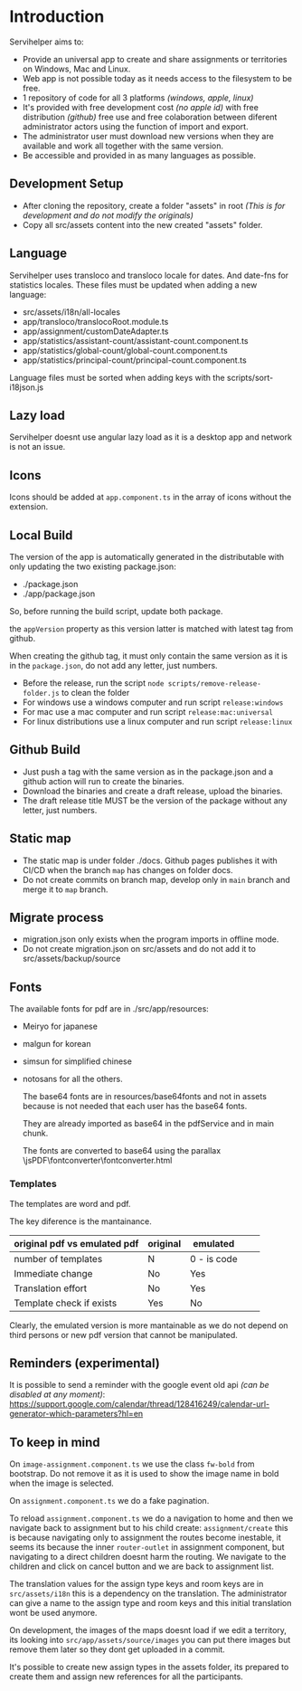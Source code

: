 # Introduction

Servihelper aims to:

- Provide an universal app to create and share assignments or territories on Windows, Mac and Linux.
- Web app is not possible today as it needs access to the filesystem to be free.
- 1 repository of code for all 3 platforms _(windows, apple, linux)_
- It's provided with free development cost _(no apple id)_ with free distribution _(github)_ free use and free colaboration between diferent administrator actors using the function of import and export.
- The administrator user must download new versions when they are available and work all together with the same version.
- Be accessible and provided in as many languages as possible.

## Development Setup

- After cloning the repository, create a folder "assets" in root _(This is for development and do not modify the originals)_
- Copy all src/assets content into the new created "assets" folder.

## Language

Servihelper uses transloco and transloco locale for dates. And date-fns for statistics locales.
These files must be updated when adding a new language:

- src/assets/i18n/all-locales
- app/transloco/translocoRoot.module.ts
- app/assignment/customDateAdapter.ts
- app/statistics/assistant-count/assistant-count.component.ts
- app/statistics/global-count/global-count.component.ts
- app/statistics/principal-count/principal-count.component.ts

Language files must be sorted when adding keys with the scripts/sort-i18json.js

## Lazy load

Servihelper doesnt use angular lazy load as it is a desktop app and network is not an issue.

## Icons

Icons should be added at `app.component.ts` in the array of icons without the extension.

## Local Build

The version of the app is automatically generated in the distributable with only updating the two existing package.json:

- ./package.json
- ./app/package.json

So, before running the build script, update both package.

the `appVersion` property as this version latter is matched with latest tag from github.

When creating the github tag, it must only contain the same version as it is in the `package.json`, do not add any letter, just numbers.

- Before the release, run the script `node scripts/remove-release-folder.js` to clean the folder
- For windows use a windows computer and run script `release:windows`
- For mac use a mac computer and run script `release:mac:universal`
- For linux distributions use a linux computer and run script `release:linux`

## Github Build

- Just push a tag with the same version as in the package.json and a github action will run to create the binaries.
- Download the binaries and create a draft release, upload the binaries.
- The draft release title MUST be the version of the package without any letter, just numbers.

## Static map

- The static map is under folder ./docs. Github pages publishes it with CI/CD when the branch `map` has changes on folder docs.
- Do not create commits on branch map, develop only in `main` branch and merge it to `map` branch.

## Migrate process

- migration.json only exists when the program imports in offline mode.
- Do not create migration.json on src/assets and do not add it to src/assets/backup/source

## Fonts

The available fonts for pdf are in ./src/app/resources:

- Meiryo for japanese
- malgun for korean
- simsun for simplified chinese
- notosans for all the others.

  The base64 fonts are in resources/base64fonts and not in assets because is not needed that each user has the base64 fonts.

  They are already imported as base64 in the pdfService and in main chunk.

  The fonts are converted to base64 using the parallax \jsPDF\fontconverter\fontconverter.html

### Templates

The templates are word and pdf.

The key diference is the mantainance.

| original pdf vs emulated pdf | original | emulated    |     |     |
| ---------------------------- | -------- | ----------- | --- | --- |
| number of templates          | N        | 0 - is code |     |     |
| Immediate change             | No       | Yes         |     |     |
| Translation effort           | No       | Yes         |     |     |
| Template check if exists     | Yes      | No          |     |     |

Clearly, the emulated version is more mantainable as we do not depend on third persons or new pdf version
that cannot be manipulated.

## Reminders (experimental)

It is possible to send a reminder with the google event old api _(can be disabled at any moment)_: https://support.google.com/calendar/thread/128416249/calendar-url-generator-which-parameters?hl=en

## To keep in mind

On `image-assignment.component.ts` we use the class `fw-bold` from bootstrap. Do not remove it as it is used to show the image name in bold when the image is selected.

On `assignment.component.ts` we do a fake pagination.

To reload `assignment.component.ts` we do a navigation to home and then we navigate back to assignment but to his child create: `assignment/create` this is because navigating only to assignment the routes become inestable, it seems its because the inner `router-outlet` in assignment component, but navigating to a direct children doesnt harm the routing.
We navigate to the children and click on cancel button and we are back to assignment list.

The translation values for the assign type keys and room keys are in `src/assets/i18n` this is a dependency on the translation. The administrator can give a name to the assign type and room keys and this initial translation wont be used anymore.

On development, the images of the maps doesnt load if we edit a territory, its looking into `src/app/assets/source/images` you can put there images but remove them later so they dont get uploaded in a commit.

It's possible to create new assign types in the assets folder, its prepared to create them and assign new references for all the participants.

